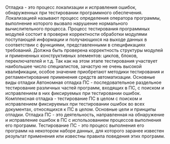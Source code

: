 Отладка - это процесс локализации и исправления ошибок, обнаруженных при тестировании программного обеспечения. Локализацией называют процесс определения оператора программы, выполнение которого вызвало нарушение нормального вычислительного процесса.
Процесс тестирования программных модулей состоит в проверке корректности обработки модулями поступающей информации и получающихся на выходе данных в соответствии с функциями, представленными в спецификациях требований. Должна быть проверена корректность структуры модулей и примененных конструктивных элементов: циклов, блоков, переключателей и т.д. Так как на этом этапе тестирования участвует наибольшее число специалистов, зачастую не очень высокой квалификации, особое значение приобретают методики тестирования и регламентирование применения средств автоматизации.
Основные виды отладки                                                                                                                                                          Автономная отладка ПС - последовательное раздельное тестирование различных частей программ, входящих в ПС, с поиском и исправлением в них фиксируемых при тестировании ошибок. Комплексная отладка - тестирование ПС в целом с поиском и исправлением фиксируемых при тестировании ошибок во всех документах, относящихся к ПС в целом.
Основные цели и принципы отладки. Отладка ПС - это деятельность, направленная на обнаружение и исправление ошибок в ПС с использованием процессов выполнения его программ. Тестирование ПС - это процесс выполнения его программ на некотором наборе данных, для которого заранее известен результат применения или известны правила поведения этих программ.
